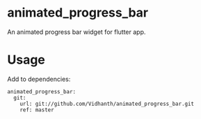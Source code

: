 # animated_progress_bar
An animated progress bar widget for flutter app. 

# Usage

Add to dependencies:

```
animated_progress_bar:
  git:
    url: git://github.com/Vidhanth/animated_progress_bar.git
    ref: master
```
